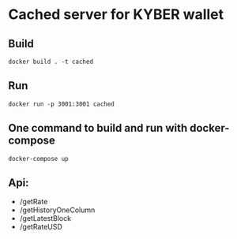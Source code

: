 # Cached server for KYBER wallet

## Build

```
docker build . -t cached
```

## Run
```
docker run -p 3001:3001 cached
```

## One command to build and run with docker-compose
```
docker-compose up
```

## Api:
 - /getRate
 - /getHistoryOneColumn
 - /getLatestBlock
 - /getRateUSD
